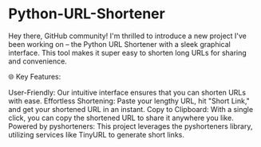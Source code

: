 # Python-URL-Shortener
Hey there, GitHub community!  I'm thrilled to introduce a new project I've been working on – the Python URL Shortener with a sleek graphical interface. This tool makes it super easy to shorten long URLs for sharing and convenience.

🌐 Key Features:

User-Friendly: Our intuitive interface ensures that you can shorten URLs with ease.
Effortless Shortening: Paste your lengthy URL, hit "Short Link," and get your shortened URL in an instant.
Copy to Clipboard: With a single click, you can copy the shortened URL to share it anywhere you like.
Powered by pyshorteners: This project leverages the pyshorteners library, utilizing services like TinyURL to generate short links.
